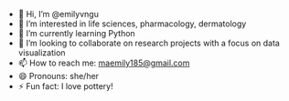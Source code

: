 - 👋 Hi, I’m @emilyvngu
- 👀 I’m interested in life sciences, pharmacology, dermatology
- 🌱 I’m currently learning Python
- 💞️ I’m looking to collaborate on research projects with a focus on data visualization
- 📫 How to reach me: maemily185@gmail.com
- 😄 Pronouns: she/her
- ⚡ Fun fact: I love pottery!

<!---
emilyvngu/emilyvngu is a ✨ special ✨ repository because its `README.md` (this file) appears on your GitHub profile.
You can click the Preview link to take a look at your changes.
--->
 
